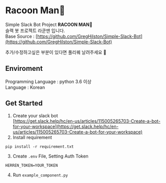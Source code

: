 # Racoon Man🐾
Simple Slack Bot Project **RACOON MAN**🐾  
슬랙 봇 프로젝트 라쿤맨 입니다.    
Base Source : [https://github.com/GregHilston/Simple-Slack-Bot](https://github.com/GregHilston/Simple-Slack-Bot)  

추가/수정하고싶은 부분이 있다면 풀리퀘 날려주세요 🙆 

## Enviroment
Programming Language : python 3.6 이상  
Language : Korean

## Get Started
1. Create your slack bot  
[https://get.slack.help/hc/en-us/articles/115005265703-Create-a-bot-for-your-workspace](https://get.slack.help/hc/en-us/articles/115005265703-Create-a-bot-for-your-workspace)
2. Install requirement
```
pip install -r requirement.txt
```

3. Create `.env` File, Setting Auth Token
```
HERREN_TOKEN=YOUR_TOKEN
```

4. Run `example_component.py`
